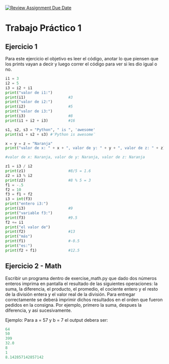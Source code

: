 [![Review Assignment Due Date](https://classroom.github.com/assets/deadline-readme-button-22041afd0340ce965d47ae6ef1cefeee28c7c493a6346c4f15d667ab976d596c.svg)](https://classroom.github.com/a/nYqVF7Kz)
# Trabajo Práctico 1

## Ejercicio 1

Para este ejercicio el objetivo es leer el código, anotar lo que piensen que los prints vayan a decir y luego correr el código para ver si les dio igual o no.

```python
i1 = 3
i2 = 5
i3 = i2 + i1
print("valor de i1:")  
print(i1)                   #3
print("valor de i2:")
print(i2)                   #5
print("valor de i3:")
print(i3)                   #8
print(i1 + i2 + i3)         #16

s1, s2, s3 = "Python", " is ", 'awesome'
print(s1 + s2 + s3) #¨Python is awesome¨

x = y = z = "Naranja"
print("valor de x: " + x + ", valor de y: " + y + ", valor de z: " + z)

#valor de x: Naranja, valor de y: Naranja, valor de z: Naranja

z1 = i3 / i2
print(z1)                   #8/5 = 1.6
z2 = i3 % i2
print(z2)                   #8 % 5 = 3
f1 = -.5
f2 = 10
f3 = f1 + f2
i3 = int(f3)
print("entero i3:")         
print(i3)                   #9 
print("variable f3:")
print(f3)                   #9.5
f2 += i1
print("el valor de")
print(f2)                   #13
print("más")
print(f1)                   #-0.5
print("es:")
print(f2 + f1)              #12.5 
```

## Ejercicio 2 - Math

Escribir un programa dentro de exercise_math.py que dado dos números enteros imprima en pantalla el resultado de las siguientes operaciones: la suma, la diferencia, el producto, el promedio, el cociente entero y el resto de la división entera y el valor real de la división. Para entregar correctamente se deberá imprimir dichos resultados en el orden que fueron pedidos en la consigna. Por ejemplo, primero la suma, despues la diferencia, y asi sucesivamente.

Ejemplo: Para a = 57 y b = 7 el output debera ser:

```python
64
50
399
32.0
8
1
8.142857142857142
```


